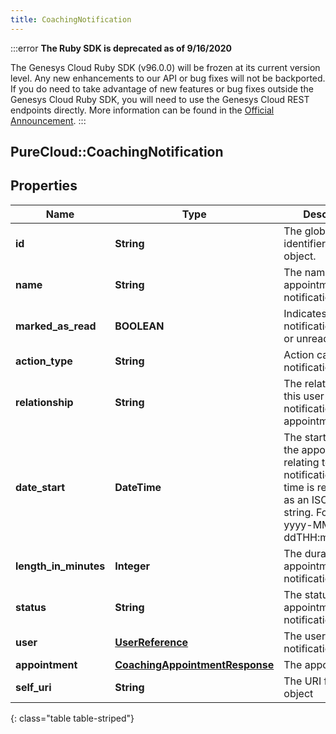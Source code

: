 ```yaml
---
title: CoachingNotification
---
```


:::error
**The Ruby SDK is deprecated as of 9/16/2020**

The Genesys Cloud Ruby SDK (v96.0.0) will be frozen at its current version level. Any new enhancements to our API or bug fixes will not be backported. If you do need to take advantage of new features or bug fixes outside the Genesys Cloud Ruby SDK, you will need to use the Genesys Cloud REST endpoints directly. More information can be found in the [Official Announcement](https://developer.mypurecloud.com/forum/t/announcement-genesys-cloud-ruby-sdk-end-of-life/8850).
:::


## PureCloud::CoachingNotification

## Properties

|Name | Type | Description | Notes|
|------------ | ------------- | ------------- | -------------|
| **id** | **String** | The globally unique identifier for the object. | [optional] |
| **name** | **String** | The name of the appointment for this notification. | [optional] |
| **marked_as_read** | **BOOLEAN** | Indicates if notification is read or unread | [optional] |
| **action_type** | **String** | Action causing the notification. | [optional] |
| **relationship** | **String** | The relationship of this user to this notification&#39;s appointment | [optional] |
| **date_start** | **DateTime** | The start time of the appointment relating to this notification. Date time is represented as an ISO-8601 string. For example: yyyy-MM-ddTHH:mm:ss.SSSZ | [optional] |
| **length_in_minutes** | **Integer** | The duration of the appointment on this notification | [optional] |
| **status** | **String** | The status of the appointment for this notification | [optional] |
| **user** | [**UserReference**](UserReference.html) | The user of this notification | [optional] |
| **appointment** | [**CoachingAppointmentResponse**](CoachingAppointmentResponse.html) | The appointment | [optional] |
| **self_uri** | **String** | The URI for this object | [optional] |
{: class="table table-striped"}


